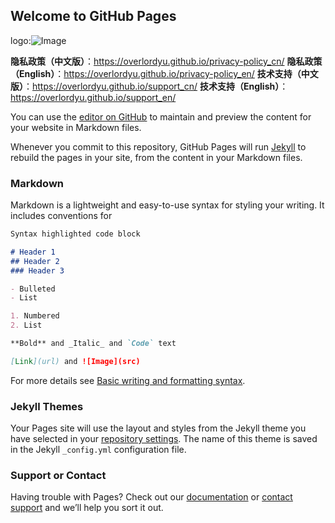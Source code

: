 ## Welcome to GitHub Pages

logo:![Image](https://note.youdao.com/yws/res/54266/WEBRESOURCE5c6b5d21622f3e3b9f6341fce92268f6)

**隐私政策（中文版）**：https://overlordyu.github.io/privacy-policy_cn/
**隐私政策（English）**：https://overlordyu.github.io/privacy-policy_en/
**技术支持（中文版）**：https://overlordyu.github.io/support_cn/
**技术支持（English）**：https://overlordyu.github.io/support_en/

You can use the [editor on GitHub](https://github.com/overlordyu/support_cn/edit/main/README.md) to maintain and preview the content for your website in Markdown files.

Whenever you commit to this repository, GitHub Pages will run [Jekyll](https://jekyllrb.com/) to rebuild the pages in your site, from the content in your Markdown files.

### Markdown

Markdown is a lightweight and easy-to-use syntax for styling your writing. It includes conventions for

```markdown
Syntax highlighted code block

# Header 1
## Header 2
### Header 3

- Bulleted
- List

1. Numbered
2. List

**Bold** and _Italic_ and `Code` text

[Link](url) and ![Image](src)
```

For more details see [Basic writing and formatting syntax](https://docs.github.com/en/github/writing-on-github/getting-started-with-writing-and-formatting-on-github/basic-writing-and-formatting-syntax).

### Jekyll Themes

Your Pages site will use the layout and styles from the Jekyll theme you have selected in your [repository settings](https://github.com/overlordyu/support_cn/settings/pages). The name of this theme is saved in the Jekyll `_config.yml` configuration file.

### Support or Contact

Having trouble with Pages? Check out our [documentation](https://docs.github.com/categories/github-pages-basics/) or [contact support](https://support.github.com/contact) and we’ll help you sort it out.
